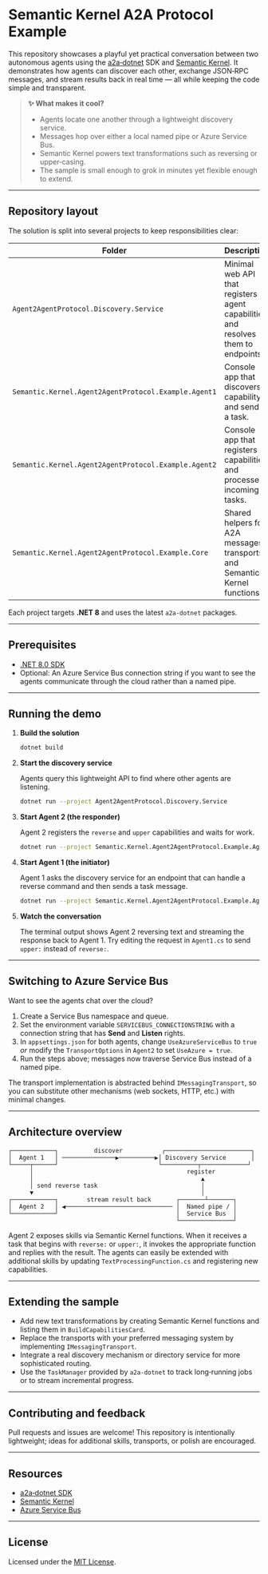 # Semantic Kernel A2A Protocol Example

This repository showcases a playful yet practical conversation between two autonomous agents using the [a2a‑dotnet](https://github.com/a2aproject/a2a-dotnet) SDK and [Semantic Kernel](https://github.com/microsoft/semantic-kernel).  It demonstrates how agents can discover each other, exchange JSON‑RPC messages, and stream results back in real time — all while keeping the code simple and transparent.

> **✨ What makes it cool?**
>
> * Agents locate one another through a lightweight discovery service.
> * Messages hop over either a local named pipe or Azure Service Bus.
> * Semantic Kernel powers text transformations such as reversing or upper‑casing.
> * The sample is small enough to grok in minutes yet flexible enough to extend.

---

## Repository layout

The solution is split into several projects to keep responsibilities clear:

| Folder | Description |
| ------ | ----------- |
| `Agent2AgentProtocol.Discovery.Service` | Minimal web API that registers agent capabilities and resolves them to endpoints. |
| `Semantic.Kernel.Agent2AgentProtocol.Example.Agent1` | Console app that discovers a capability and sends a task. |
| `Semantic.Kernel.Agent2AgentProtocol.Example.Agent2` | Console app that registers capabilities and processes incoming tasks. |
| `Semantic.Kernel.Agent2AgentProtocol.Example.Core` | Shared helpers for A2A messages, transports, and Semantic Kernel functions. |

Each project targets **.NET 8** and uses the latest `a2a-dotnet` packages.

---

## Prerequisites

- [.NET 8.0 SDK](https://dotnet.microsoft.com/download)
- Optional: An Azure Service Bus connection string if you want to see the agents communicate through the cloud rather than a named pipe.

---

## Running the demo

1. **Build the solution**

   ```bash
   dotnet build
   ```

2. **Start the discovery service**

   Agents query this lightweight API to find where other agents are listening.

   ```bash
   dotnet run --project Agent2AgentProtocol.Discovery.Service
   ```

3. **Start Agent 2 (the responder)**

   Agent 2 registers the `reverse` and `upper` capabilities and waits for work.

   ```bash
   dotnet run --project Semantic.Kernel.Agent2AgentProtocol.Example.Agent2
   ```

4. **Start Agent 1 (the initiator)**

   Agent 1 asks the discovery service for an endpoint that can handle a reverse command and then sends a task message.

   ```bash
   dotnet run --project Semantic.Kernel.Agent2AgentProtocol.Example.Agent1
   ```

5. **Watch the conversation**

   The terminal output shows Agent 2 reversing text and streaming the response back to Agent 1.  Try editing the request in `Agent1.cs` to send `upper:` instead of `reverse:`.

---

## Switching to Azure Service Bus

Want to see the agents chat over the cloud?

1. Create a Service Bus namespace and queue.
2. Set the environment variable `SERVICEBUS_CONNECTIONSTRING` with a connection string that has **Send** and **Listen** rights.
3. In `appsettings.json` for both agents, change `UseAzureServiceBus` to `true` *or* modify the `TransportOptions` in `Agent2` to set `UseAzure = true`.
4. Run the steps above; messages now traverse Service Bus instead of a named pipe.

The transport implementation is abstracted behind `IMessagingTransport`, so you can substitute other mechanisms (web sockets, HTTP, etc.) with minimal changes.

---

## Architecture overview

```
┌────────────┐          discover           ┌────────────────────────┐
│  Agent 1   │ ───────────────▶──────────▶│ Discovery Service       │
└─────┬──────┘                            └──────────┬─────────────┘
      │                                           register
      │                                               ▲
      │ send reverse task                             │
      ▼                                               │
┌────────────┐        stream result back       ┌───────┴───────┐
│  Agent 2   │ ◀────────────────────────────── │  Named pipe / │
└────────────┘                                 │  Service Bus  │
                                               └───────────────┘
```

Agent 2 exposes skills via Semantic Kernel functions.  When it receives a task that begins with `reverse:` or `upper:`, it invokes the appropriate function and replies with the result.  The agents can easily be extended with additional skills by updating `TextProcessingFunction.cs` and registering new capabilities.

---

## Extending the sample

- Add new text transformations by creating Semantic Kernel functions and listing them in `BuildCapabilitiesCard`.
- Replace the transports with your preferred messaging system by implementing `IMessagingTransport`.
- Integrate a real discovery mechanism or directory service for more sophisticated routing.
- Use the `TaskManager` provided by `a2a-dotnet` to track long‑running jobs or to stream incremental progress.

---

## Contributing and feedback

Pull requests and issues are welcome!  This repository is intentionally lightweight; ideas for additional skills, transports, or polish are encouraged.

---

## Resources

- [a2a‑dotnet SDK](https://github.com/a2aproject/a2a-dotnet)
- [Semantic Kernel](https://github.com/microsoft/semantic-kernel)
- [Azure Service Bus](https://learn.microsoft.com/azure/service-bus-messaging/service-bus-messaging-overview)

---

## License

Licensed under the [MIT License](LICENSE).


